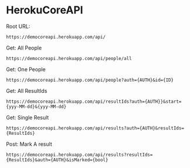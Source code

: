 # HerokuCoreAPI
Root URL:
```
https://democoreapi.herokuapp.com/api/
```
Get: All People
```
https://democoreapi.herokuapp.com/api/people/all
```
Get: One People
```
https://democoreapi.herokuapp.com/api/people?auth={AUTH}&id={ID}
```
Get: All ResultIds
```
https://democoreapi.herokuapp.com/api/resultIds?auth={AUTH}}&start={yyy-MM-dd}&{yyy-MM-dd}
```
Get: Single Result
```
https://democoreapi.herokuapp.com/api/results?auth={AUTH}&resultIds={ResultIds}
```
Post: Mark A result
```
https://democoreapi.herokuapp.com/api/results?resultIds={ResultIds}&auth={AUTH}&isMarked={bool}
```